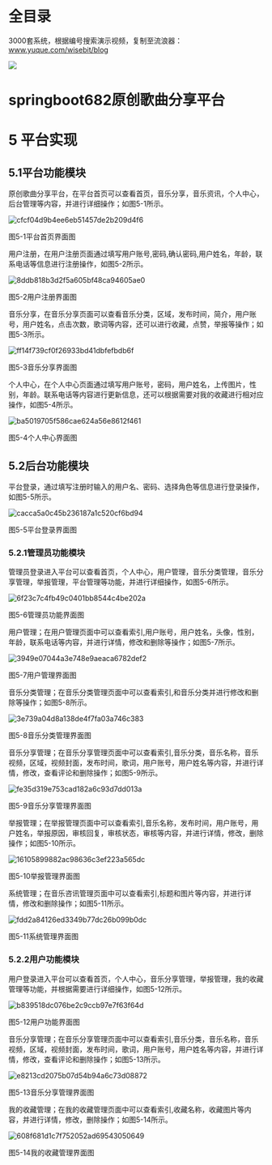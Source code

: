 # 全目录

3000套系统，根据编号搜索演示视频，复制至流浪器：www.yuque.com/wisebit/blog


![](https://bitwise.oss-cn-heyuan.aliyuncs.com/2024/11/06/qq_wechat.png)

# springboot682原创歌曲分享平台


# 5 平台实现
## 5.1平台功能模块
原创歌曲分享平台，在平台首页可以查看首页，音乐分享，音乐资讯，个人中心，后台管理等内容，并进行详细操作；如图5-1所示。

![cfcf04d9b4ee6eb51457de2b209d4f6](/md/blog.015.jpeg)

图5-1平台首页界面图

用户注册，在用户注册页面通过填写用户账号,密码,确认密码,用户姓名，年龄，联系电话等信息进行注册操作，如图5-2所示。

![8ddb818b3d2f5a605bf48ca94605ae0](/md/blog.015.jpeg)

图5-2用户注册界面图

音乐分享，在音乐分享页面可以查看音乐分类，区域，发布时间，简介，用户账号，用户姓名，点击次数，歌词等内容，还可以进行收藏，点赞，举报等操作；如图5-3所示。

![ff14f739cf0f26933bd41dbfefbdb6f](/md/blog.015.jpeg)

图5-3音乐分享界面图

个人中心，在个人中心页面通过填写用户账号，密码，用户姓名，上传图片，性别，年龄。联系电话等内容进行更新信息，还可以根据需要对我的收藏进行相对应操作，如图5-4所示。

![ba5019705f586cae624a56e8612f461](/md/blog.015.jpeg)

图5-4个人中心界面图

## 5.2后台功能模块
平台登录，通过填写注册时输入的用户名、密码、选择角色等信息进行登录操作，如图5-5所示。

![cacca5a0c45b236187a1c520cf6bd94](/md/blog.015.jpeg)

图5-5平台登录界面图

### 5.2.1管理员功能模块
管理员登录进入平台可以查看首页，个人中心，用户管理，音乐分类管理，音乐分享管理，举报管理，平台管理等功能，并进行详细操作，如图5-6所示。

![6f23c7c4fb49c0401bb8544c4be202a](/md/blog.015.jpeg)

图5-6管理员功能界面图

用户管理；在用户管理页面中可以查看索引,用户账号，用户姓名，头像，性别，年龄，联系电话等内容，并进行详情，修改和删除等操作；如图5-7所示。

![3949e07044a3e748e9aeaca6782def2](/md/blog.015.jpeg)

图5-7用户管理界面图

音乐分类管理；在音乐分类管理页面中可以查看索引,和音乐分类并进行修改和删除等操作；如图5-8所示。

![3e739a04d8a138de4f7fa03a746c383](/md/blog.015.jpeg)

图5-8音乐分类管理界面图

音乐分享管理；在音乐分享管理页面中可以查看索引,音乐分类，音乐名称，音乐视频，区域，视频封面，发布时间，歌词，用户账号，用户姓名等内容，并进行详情，修改，查看评论和删除操作；如图5-9所示。

![fe35d319e753cad182a6c93d7dd013a](/md/blog.015.jpeg)

图5-9音乐分享管理界面图

举报管理；在举报管理页面中可以查看索引,音乐名称，发布时间，用户账号，用户姓名，举报原因，审核回复，审核状态，审核等内容，并进行详情，修改，删除操作；如图5-10所示。

![16105899882ac98636c3ef223a565dc](/md/blog.015.jpeg)

图5-10举报管理界面图

系统管理；在音乐咨讯管理页面中可以查看索引,标题和图片等内容，并进行详情，修改和删除操作；如图5-11所示。

![fdd2a84126ed3349b77dc26b099b0dc](/md/blog.015.jpeg)

图5-11系统管理界面图
### 5.2.2用户功能模块
用户登录进入平台可以查看首页，个人中心，音乐分享管理，举报管理，我的收藏管理等功能，并根据需要进行详细操作，如图5-12所示。

![b839518dc076be2c9ccb97e7f63f64d](/md/blog.015.jpeg)

图5-12用户功能界面图

音乐分享管理；在音乐分享管理页面中可以查看索引,音乐分类，音乐名称，音乐视频，区域，视频封面，发布时间，歌词，用户账号，用户姓名等内容，并进行详情，修改，查看评论和删除操作；如图5-13所示。

![e8213cd2075b07d54b94a6c73d08872](/md/blog.015.jpeg)

图5-13音乐分享管理界面图

我的收藏管理；在我的收藏管理页面中可以查看索引,收藏名称，收藏图片等内容，并进行详情，修改，删除操作；如图5-14所示。

![608f681d1c7f752052ad69543050649](/md/blog.015.jpeg)

图5-14我的收藏管理界面图





